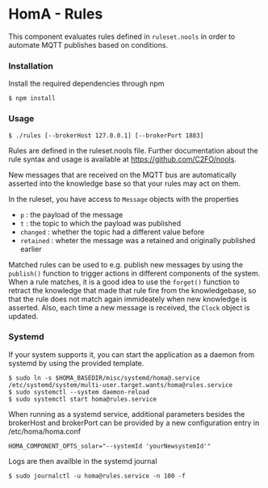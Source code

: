 # HomA - Rules
This component evaluates rules defined in ```ruleset.nools``` in order to automate MQTT publishes based on conditions. 

### Installation
Install the required dependencies through npm
```none
$ npm install
```

### Usage
``` 
$ ./rules [--brokerHost 127.0.0.1] [--brokerPort 1883]
```

Rules are defined in the ruleset.nools file.
Further documentation about the rule syntax and usage is available at https://github.com/C2FO/nools.

New messages that are received on the MQTT bus are automatically asserted into the knowledge base so that your rules may act on them. 

In the ruleset, you have access to ```Message``` objects with the properties 
   * ```p``` : the payload of the message
   * ```t``` : the topic to which the payload was published
   * ```changed``` : whether the topic had a different value before
   * ```retained``` : wheter the message was a retained and originally published earlier 

Matched rules can be used to e.g. publish new messages by using the ```publish()``` function to trigger actions in different components of the system.
When a rule matches, it is a good idea to use the ```forget()``` function to retract the knowledge that made that rule fire from the knowledgebase, so that the rule does not match again immideately when new knowledge is asserted. 
Also, each time a new message is received, the ```Clock``` object is updated.


### Systemd
If your system supports it, you can start the application as a daemon from systemd by using the provided template.
```none
$ sudo ln -s $HOMA_BASEDIR/misc/systemd/homa@.service /etc/systemd/system/multi-user.target.wants/homa@rules.service
$ sudo systemctl --system daemon-reload
$ sudo systemctl start homa@rules.service
```

When running as a systemd service, additional parameters besides the brokerHost and brokerPort can be provided by a new configuration entry in /etc/homa/homa.conf
```
HOMA_COMPONENT_OPTS_solar="--systemId 'yourNewsystemId'"
```

Logs are then availble in the systemd journal 
```
$ sudo journalctl -u homa@rules.service -n 100 -f
```
